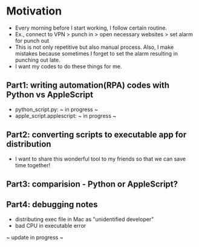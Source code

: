 # Motivation
- Every morning before I start working, I follow certain routine. 
- Ex., connect to VPN > punch in > open necessary websites > set alarm for punch out
- This is not only repetitive but also manual process. Also, I make mistakes because sometimes I forget to set the alarm resulting in punching out late.
- I want my codes to do these things for me.

## Part1: writing automation(RPA) codes with Python vs AppleScript
- python_script.py: ~ in progress ~
- apple_script.applescript: ~ in progress ~

## Part2: converting scripts to executable app for distribution
- I want to share this wonderful tool to my friends so that we can save time together!

## Part3: comparision - Python or AppleScript?

## Part4: debugging notes
- distributing exec file in Mac as "unidentified developer"
- bad CPU in executable error 

~ update in progress ~
